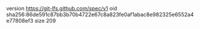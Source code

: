 version https://git-lfs.github.com/spec/v1
oid sha256:86de591c87bb3b70b4722e67c8a823fe0af1abac8e982325e6552a4e77808ef3
size 209
